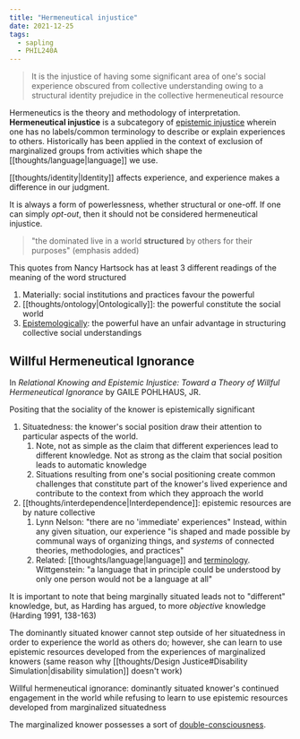 ```yaml
---
title: "Hermeneutical injustice"
date: 2021-12-25
tags:
  - sapling
  - PHIL240A
---
```


> It is the injustice of having some significant area of one's social experience obscured from collective understanding owing to a structural identity prejudice in the collective hermeneutical resource

Hermeneutics is the theory and methodology of interpretation. **Hermeneutical injustice** is a subcategory of [epistemic injustice](thoughts/epistemic%20injustice.md) wherein one has no labels/common terminology to describe or explain experiences to others. Historically has been applied in the context of exclusion of marginalized groups from activities which shape the [[thoughts/language|language]] we use.

[[thoughts/identity|Identity]] affects experience, and experience makes a difference in our judgment.

It is always a form of powerlessness, whether structural or one-off. If one can simply _opt-out_, then it should not be considered hermeneutical injustice.

> "the dominated live in a world **structured** by others for their purposes" (emphasis added)

This quotes from Nancy Hartsock has at least 3 different readings of the meaning of the word structured

1. Materially: social institutions and practices favour the powerful
2. [[thoughts/ontology|Ontologically]]: the powerful constitute the social world
3. [Epistemologically](thoughts/epistemology.md): the powerful have an unfair advantage in structuring collective social understandings

## Willful Hermeneutical Ignorance

In _Relational Knowing and Epistemic Injustice: Toward a Theory of Willful Hermeneutical Ignorance_ by GAILE POHLHAUS, JR.

Positing that the sociality of the knower is epistemically significant

1. Situatedness: the knower's social position draw their attention to particular aspects of the world.
   1. Note, not as simple as the claim that different experiences lead to different knowledge. Not as strong as the claim that social position leads to automatic knowledge
   2. Situations resulting from one's social positioning create common challenges that constitute part of the knower's lived experience and contribute to the context from which they approach the world
2. [[thoughts/interdependence|Interdependence]]: epistemic resources are by nature collective
   1. Lynn Nelson: "there are no 'immediate' experiences" Instead, within any given situation, our experience "is shaped and made possible by communal ways of organizing things, and _systems_ of connected theories, methodologies, and practices"
   2. Related: [[thoughts/language|language]] and [terminology](thoughts/terminology.md). Wittgenstein: "a language that in principle could be understood by only one person would not be a language at all"

It is important to note that being marginally situated leads not to "different" knowledge, but, as Harding has argued, to more _objective_ knowledge (Harding 1991, 138-163)

The dominantly situated knower cannot step outside of her situatedness in order to experience the world as others do; however, she can learn to use epistemic resources developed from the experiences of marginalized knowers (same reason why [[thoughts/Design Justice#Disability Simulation|disability simulation]] doesn't work)

Willful hermeneutical ignorance: dominantly situated knower's continued engagement in the world while refusing to learn to use epistemic resources developed from marginalized situatedness

The marginalized knower possesses a sort of [double-consciousness](thoughts/double-consciousness.md).
